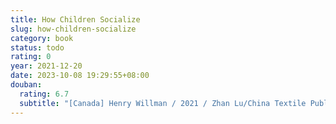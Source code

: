 ```yaml
---
title: How Children Socialize
slug: how-children-socialize
category: book
status: todo
rating: 0
year: 2021-12-20
date: 2023-10-08 19:29:55+08:00
douban:
  rating: 6.7
  subtitle: "[Canada] Henry Willman / 2021 / Zhan Lu/China Textile Publishing House"
---
```



